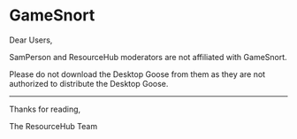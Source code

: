 # GameSnort

Dear Users,

SamPerson and ResourceHub moderators are not affiliated with GameSnort.

Please do not download the Desktop Goose from them as they are not authorized to distribute the Desktop Goose.

---

Thanks for reading,

The ResourceHub Team
